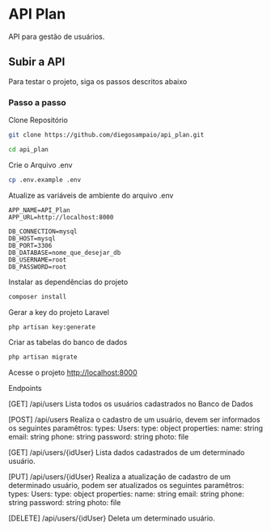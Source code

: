 
# API Plan
API para gestão de usuários.

## Subir a API
Para testar o projeto, siga os passos descritos abaixo

### Passo a passo
Clone Repositório
```sh
git clone https://github.com/diegosampaio/api_plan.git
```

```sh
cd api_plan
```

Crie o Arquivo .env
```sh
cp .env.example .env
```


Atualize as variáveis de ambiente do arquivo .env
```dosini
APP_NAME=API_Plan
APP_URL=http://localhost:8000

DB_CONNECTION=mysql
DB_HOST=mysql
DB_PORT=3306
DB_DATABASE=nome_que_desejar_db
DB_USERNAME=root
DB_PASSWORD=root
```

Instalar as dependências do projeto
```sh
composer install
```

Gerar a key do projeto Laravel
```sh
php artisan key:generate
```

Criar as tabelas do banco de dados
```sh
php artisan migrate
```

Acesse o projeto
[http://localhost:8000](http://localhost:8000)

Endpoints

[GET] /api/users
Lista todos os usuários cadastrados no Banco de Dados

[POST] /api/users
Realiza o cadastro de um usuário, devem ser informados os seguintes paramêtros:
types:
  Users:
    type: object
    properties:
      name: string
      email: string
      phone: string
      password: string
      photo: file

[GET] /api/users/{idUser}
Lista dados cadastrados de um determinado usuário.

[PUT] /api/users/{idUser}
Realiza a atualização de cadastro de um determinado usuário, podem ser atualizados os seguintes paramêtros:
types:
  Users:
    type: object
    properties:
      name: string
      email: string
      phone: string
      password: string
      photo: file

[DELETE] /api/users/{idUser}
Deleta um determinado usuário.
